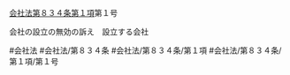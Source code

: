[会社法第８３４条第１項](会社法＿＿＿＿第８３４条第１項)第１号

会社の設立の無効の訴え　設立する会社


#会社法
#会社法/第８３４条
#会社法/第８３４条/第１項
#会社法/第８３４条/第１項/第１号
